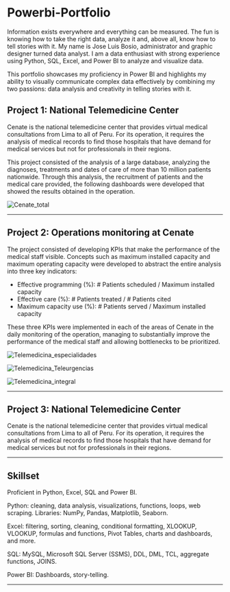 # Powerbi-Portfolio
Information exists everywhere and everything can be measured. The fun is knowing how to take the right data, analyze it and, above all, know how to tell stories with it. My name is Jose Luis Bosio, administrator and graphic designer turned data analyst. I am a data enthusiast with strong experience using Python, SQL, Excel, and Power BI to analyze and visualize data.


This portfolio showcases my proficiency in Power BI and highlights my ability to visually communicate complex data effectively by combining my two passions: data analysis and creativity in telling stories with it.


## Project 1: National Telemedicine Center

Cenate is the national telemedicine center that provides virtual medical consultations from Lima to all of Peru. For its operation, it requires the analysis of medical records to find those hospitals that have demand for medical services but not for professionals in their regions.

This project consisted of the analysis of a large database, analyzing the diagnoses, treatments and dates of care of more than 10 million patients nationwide. Through this analysis, the recruitment of patients and the medical care provided, the following dashboards were developed that showed the results obtained in the operation.

![Cenate_total](https://github.com/jbossiob/powerbi-portfolio/assets/142426392/a1284ae5-b0ff-4c1d-85a1-8b2f7a7effc0)


_____________________________


## Project 2: Operations monitoring at Cenate

The project consisted of developing KPIs that make the performance of the medical staff visible. Concepts such as maximum installed capacity and maximum operating capacity were developed to abstract the entire analysis into three key indicators:

- Effective programming (%): # Patients scheduled / Maximum installed capacity
- Effective care (%): # Patients treated / # Patients cited
- Maximum capacity use (%): # Patients served / Maximum installed capacity

These three KPIs were implemented in each of the areas of Cenate in the daily monitoring of the operation, managing to substantially improve the performance of the medical staff and allowing bottlenecks to be prioritized.

![Telemedicina_especialidades](https://github.com/jbossiob/powerbi-portfolio/assets/142426392/ecd4032d-2668-4c7b-a34e-e1130276defb)

![Telemedicina_Teleurgencias](https://github.com/jbossiob/powerbi-portfolio/assets/142426392/1aaf9736-c77c-4eea-90cf-041c25b6fd0b)

![Telemedicina_integral](https://github.com/jbossiob/powerbi-portfolio/assets/142426392/3f765072-f410-4cca-aca1-58263b4d80ab)

_____________________________

## Project 3: National Telemedicine Center

Cenate is the national telemedicine center that provides virtual medical consultations from Lima to all of Peru. For its operation, it requires the analysis of medical records to find those hospitals that have demand for medical services but not for professionals in their regions.









______________________________

## Skillset 

Proficient in Python, Excel, SQL and Power BI.

Python: cleaning, data analysis, visualizations, functions, loops, web scraping. Libraries: NumPy, Pandas, Matplotlib, Seaborn.

Excel: filtering, sorting, cleaning, conditional formatting, XLOOKUP, VLOOKUP, formulas and functions, Pivot Tables, charts and dashboards, and more.

SQL: MySQL, Microsoft SQL Server (SSMS), DDL, DML, TCL, aggregate functions, JOINS.

Power BI: Dashboards, story-telling.

_____________________________
